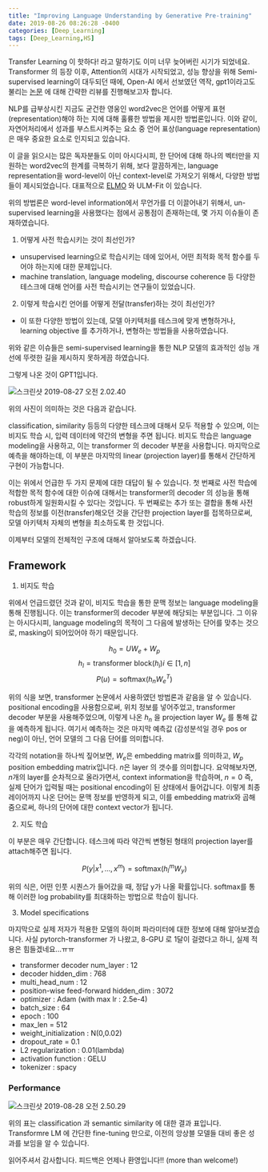 ```yaml
---
title: "Improving Language Understanding by Generative Pre-training"
date: 2019-08-26 08:26:28 -0400
categories: [Deep_Learning]
tags: [Deep_Learning,HS]
---
```


Transfer Learning 이 핫하다! 라고 말하기도 이미 너무 늦어버린 시기가 되었네요. Transformer 의 등장 이후, Attention의 시대가 시작되었고, 성능 향상을 위해 Semi-supervised learning이 대두되던 때에, Open-AI 에서 선보였던 역작, gpt1이라고도 불리는 [논문](https://s3-us-west-2.amazonaws.com/openai-assets/research-covers/language-unsupervised/language_understanding_paper.pdf) 에 대해 간략한 리뷰를 진행해보고자 합니다.

NLP를 급부상시킨 지금도 굳건한 영웅인 word2vec은 언어를 어떻게 표현(representation)해야 하는 지에 대해 훌륭한 방법을 제시한 방법론입니다. 이와 같이, 자연어처리에서 성과를 부스트시켜주는 요소 중 언어 표상(language representation)은 매우 중요한 요소로 인지되고 있습니다.

이 글을 읽으시는 많은 독자분들도 이미 아시다시피, 한 단어에 대해 하나의 벡터만을 지원하는 word2vec의 한계를 극복하기 위해, 보다 깔끔하게는, language representation을 word-level이 아닌 context-level로 가져오기 위해서, 다양한 방법들이 제시되었습니다. 대표적으로 [ELMO](https://hskimim.github.io/Deep-contextualized-word-representations/) 와 ULM-Fit 이 있습니다.

위의 방법론은 word-level information에서 무언가를 더 이끌어내기 위해서, un-supervised learning을 사용했다는 점에서 공통점이 존재하는데, 몇 가지 이슈들이 존재하였습니다.

1. 어떻게 사전 학습시키는 것이 최선인가?
  - unsupervised learning으로 학습시키는 데에 있어서, 어떤 최적화 목적 함수를 두어야 하는지에 대한 문제입니다.
  - machine translation, language modeling, discourse coherence 등 다양한 테스크에 대해 언어를 사전 학습시키는 연구들이 있었습니다.

2. 이렇게 학습시킨 언어를 어떻게 전달(transfer)하는 것이 최선인가?
  - 이 또한 다양한 방법이 있는데, 모델 아키텍처를 테스크에 맞게 변형하거나, learning objective 를 추가하거나, 변형하는 방법들을 사용하였습니다.

위와 같은 이슈들은 semi-supervised learning을 통한 NLP 모델의 효과적인 성능 개선에 뚜렷한 길을 제시하지 못하게끔 하였습니다.

그렇게 나온 것이 GPT1입니다.

![스크린샷 2019-08-27 오전 2.02.40](/assets/스크린샷%202019-08-27%20오전%202.02.40.png)

위의 사진이 의미하는 것은 다음과 같습니다.

classification, similarity 등등의 다양한 테스크에 대해서 모두 적용할 수 있으며, 이는 비지도 학습 시, 입력 데이터에 약간의 변형을 주면 됩니다. 비지도 학습은 language modeling을 사용하고, 이는 transformer 의 decoder 부분을 사용합니다. 마지막으로 예측을 해야하는데, 이 부분은 마지막의 linear (projection layer)를 통해서 간단하게 구현이 가능합니다.

이는 위에서 언급한 두 가지 문제에 대한 대답이 될 수 있습니다. 첫 번째로 사전 학습에 적합한 목적 함수에 대한 이슈에 대해서는 transformer의 decoder 의 성능을 통해 robust하게 일원화시킬 수 있다는 것입니다. 두 번째로는 추가 또는 결합을 통해 사전 학습의 정보를 이전(transfer)해오던 것을 간단한 projection layer를 접목하므로써, 모델 아키텍처 자체의 변형을 최소하도록 한 것입니다.

이제부터 모델의 전체적인 구조에 대해서 알아보도록 하겠습니다.

## Framework

1. 비지도 학습

위에서 언급드렸던 것과 같이, 비지도 학습을 통한 문맥 정보는 language modeling을 통해 진행됩니다. 이는 transformer의 decoder 부분에 해당되는 부분입니다. 그 이유는 아시다시피, language modeling의 목적이 그 다음에 발생하는 단어를 맞추는 것으로, masking이 되어있어야 하기 때문입니다.

$$h_{0} = UW_{e} + W_{p}$$
$$h_{l} = \text{transformer block}(h_{i})  i \in [1,n]$$
$$P(u) = \text{softmax}(h_{n}W_{e}^{T})$$

위의 식을 보면, transformer 논문에서 사용하였던 방법론과 같음을 알 수 있습니다. positional encoding을 사용함으로써, 위치 정보를 넣어주었고, transformer decoder 부분을 사용해주었으며, 이렇게 나온 $h_{n}$ 을 projection layer $W_{e}$ 를 통해 값을 예측하게 됩니다. 여기서 예측하는 것은 마지막 예측값 (감성분석일 경우 pos or neg)이 아닌, 언어 모델의 그 다음 단어를 의미합니다.

각각의 notation을 하나씩 짚어보면, $W_{e}$은 embedding matrix를 의미하고, $W_{p}$ position embedding matrix입니다. $n$은 layer 의 갯수를 의미합니다. 요약해보자면, $n$개의 layer를 순차적으로 올라가면서, context information을 학습하며, $n=0$ 즉, 실제 단어가 입력될 때는 positional encoding이 된 상태에서 들어갑니다. 이렇게 최종 레이어까지 나온 단어는 문맥 정보를 반영하게 되고, 이를 embedding matrix와 곱해줌으로써, 하나의 단어에 대한 context vector가 됩니다.

2. 지도 학습

이 부분은 매우 간단합니다. 테스크에 따라 약간씩 변형된 형태의 projection layer를 attach해주면 됩니다.

$$P(y|x^{1},...,x^{m}) = \text{softmax}(h_{l}^{m}W_{y})$$

위의 식은, 어떤 인풋 시퀀스가 들어갔을 때, 정답 y가 나올 확률입니다. softmax를 통해 이러한 log probability를 최대화하는 방법으로 학습이 됩니다.


3. Model specifications

마지막으로 실제 저자가 적용한 모델의 하이퍼 파라미터에 대한 정보에 대해 알아보겠습니다.
사실 pytorch-transformer 가 나왔고, 8-GPU 로 1달이 걸렸다고 하니, 실제 적용은 힘들겠네요...ㅠㅠ

- transformer decoder num_layer : 12
- decoder hidden_dim : 768
- multi_head_num : 12
- position-wise feed-forward hidden_dim : 3072
- optimizer : Adam (with max lr : 2.5e-4)
- batch_size : 64
- epoch : 100
- max_len = 512
- weight_initialization : N(0,0.02)
- dropout_rate = 0.1
- L2 regularization : 0.01(lambda)
- activation function : GELU
- tokenizer : spacy

### Performance

![스크린샷 2019-08-28 오전 2.50.29](/assets/스크린샷%202019-08-28%20오전%202.50.29.png)

위의 표는 classification 과 semantic similarity 에 대한 결과 표입니다. Transformre LM 에 간단한 fine-tuning 만으로, 이전의 앙상블 모델들 대비 좋은 성과를 보임을 알 수 있습니다.

읽어주셔서 감사합니다. 피드백은 언제나 환영입니다!! (more than welcome!)
